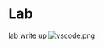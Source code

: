 # Lab

[lab write up](https://docs.google.com/document/d/1LnSfvTG_Hn2fxDtFMuhBhJqsf9336Bm1ljux2Af9FqE/edit)
[![vscode.png](https://i.postimg.cc/VNRX2g22/vscode.png)](https://postimg.cc/wt1tmXqk)